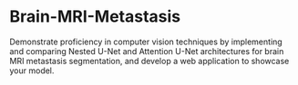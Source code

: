 # Brain-MRI-Metastasis
Demonstrate proficiency in computer vision techniques by implementing and comparing Nested U-Net and Attention U-Net architectures for brain MRI metastasis segmentation, and develop a web application to showcase your model.
